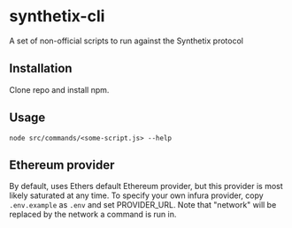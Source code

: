 # synthetix-cli

A set of non-official scripts to run against the Synthetix protocol

## Installation

Clone repo and install npm.

## Usage

`node src/commands/<some-script.js> --help`

## Ethereum provider

By default, uses Ethers default Ethereum provider, but this provider is most likely saturated at any time. To specify your own infura provider, copy `.env.example` as `.env` and set PROVIDER_URL. Note that "network" will be replaced by the network a command is run in.
